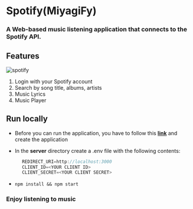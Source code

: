 # Spotify(MiyagiFy)

### A Web-based music listening application that connects to the Spotify API.

## Features

![spotify](https://user-images.githubusercontent.com/76901834/168903322-918f7c5a-0d6d-44da-8d6f-b6c274747287.gif)

1. Login with your Spotify account
2. Search by song title, albums, artists
3. Music Lyrics
4. Music Player

## Run locally

- Before you can run the application, you have to follow this **[link](https://developer.spotify.com/documentation/web-api/)** and create the application


- In the **server** directory create a .env file with the following contents:


```javascript
      REDIRECT_URI=http://localhost:3000 
      CLIENT_ID=<YOUR CLIENT ID>
      CLIENT_SECRET=<YOUR CLIENT SECRET>
```

- `npm install && npm start`

### Enjoy listening to music
